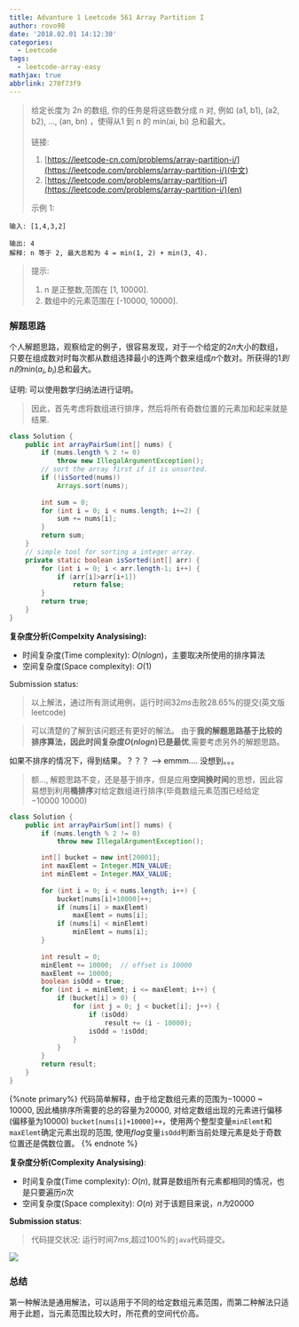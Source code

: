 ```yaml
---
title: Advanture 1 Leetcode 561 Array Partition I
author: rovo98
date: '2018.02.01 14:12:30'
categories:
  - Leetcode
tags:
  - leetcode-array-easy
mathjax: true
abbrlink: 270f73f9
---
```



> 给定长度为 2n 的数组, 你的任务是将这些数分成 n 对, 例如 (a1, b1), (a2, b2), ..., (an, bn) ，使得从1 到 n 的 min(ai, bi) 总和最大。<br /><br />
> 链接:
> 1. [https://leetcode-cn.com/problems/array-partition-i/](https://leetcode.com/problems/array-partition-i/)(中文)
> 2. [https://leetcode.com/problems/array-partition-i/](https://leetcode.com/problems/array-partition-i/)(en)
> 
> 示例 1:


```
输入: [1,4,3,2]

输出: 4
解释: n 等于 2, 最大总和为 4 = min(1, 2) + min(3, 4).
```
> 提示:
> 1. n 是正整数,范围在 [1, 10000].
> 2. 数组中的元素范围在 [-10000, 10000].

<!-- more -->

### 解题思路

个人解题思路，观察给定的例子，很容易发现，对于一个给定的$2n$大小的数组，只要在组成数对时每次都从数组选择最小的连两个数来组成$n$个数对。所获得的$1到n的min(a_i,b_i)$总和最大。

证明: 可以使用数学归纳法进行证明。

> 因此，首先考虑将数组进行排序，然后将所有奇数位置的元素加和起来就是结果.

```java
class Solution {
	public int arrayPairSum(int[] nums) {
        if (nums.length % 2 != 0)
            throw new IllegalArgumentException();
        // sort the array first if it is unsorted.
        if (!isSorted(nums))
            Arrays.sort(nums);
        
        int sum = 0;
        for (int i = 0; i < nums.length; i+=2) {
            sum += nums[i];
        }
        return sum;
    }
    // simple tool for sorting a integer array.
    private static boolean isSorted(int[] arr) {
        for (int i = 0; i < arr.length-1; i++) {
            if (arr[i]>arr[i+1])
                return false;
        }
        return true;
    }
}
```

**复杂度分析(Compelxity Analysising):**
- 时间复杂度(Time complexity): $O(nlogn)$，主要取决所使用的排序算法
- 空间复杂度(Space complexity): $O(1)$

Submission status:
> 以上解法，通过所有测试用例，运行时间$32 ms$击败$28.65$%的提交(英文版leetcode)

> 可以清楚的了解到该问题还有更好的解法。
> 由于**我的解题思路基于比较的排序算法，因此时间复杂度$O(nlogn)$已是最优**,需要考虑另外的解题思路。

如果不排序的情况下，得到结果。？？？ --> emmm.... 没想到。。。


> 额..., 解题思路不变，还是基于排序，但是应用**空间换时间**的思想，因此容易想到利用**桶排序**对给定数组进行排序(毕竟数组元素范围已经给定$-10000 ~ 10000$)


```java
class Solution {
    public int arrayPairSum(int[] nums) {
        if (nums.length % 2 != 0)
            throw new IllegalArgumentException();

        int[] bucket = new int[20001];
        int maxElemt = Integer.MIN_VALUE;
        int minElemt = Integer.MAX_VALUE;
        
        for (int i = 0; i < nums.length; i++) {
            bucket[nums[i]+10000]++;
            if (nums[i] > maxElemt)
                maxElemt = nums[i];
            if (nums[i] < minElemt)
                minElemt = nums[i];
        }
        
        int result = 0;
        minElemt += 10000;  // offset is 10000
        maxElemt += 10000;
        boolean isOdd = true;
        for (int i = minElemt; i <= maxElemt; i++) {
            if (bucket[i] > 0) {
                for (int j = 0; j < bucket[i]; j++) {
                    if (isOdd)
                        result += (i - 10000);
                    isOdd = !isOdd;
                }
            }
        }
        return result;
    }
}
```

{%note primary%}
代码简单解释，由于给定数组元素的范围为$-10000$ ~ $10000$, 因此桶排序所需要的总的容量为$20000$, 对给定数组出现的元素进行偏移(偏移量为$10000$)
``bucket[nums[i]+10000]++``，使用两个整型变量``minElemt``和``maxElemt``确定元素出现的范围, 使用*flag*变量``isOdd``判断当前处理元素是处于奇数位置还是偶数位置。
{% endnote %}

**复杂度分析(Complexity Analysising)**:
- 时间复杂度(Time complexity): $O(n)$, 就算是数组所有元素都相同的情况，也是只要遍历$n$次
- 空间复杂度(Space complexity): $O(n)$ 对于该题目来说，$n为20000$

**Submission status**:

> 代码提交状况: 运行时间$7 ms$,超过$100$%的``java``代码提交。

![](leetcode-561-2.png)

### 总结

第一种解法是通用解法，可以适用于不同的给定数组元素范围，而第二种解法只适用于此题，当元素范围比较大时，所花费的空间代价高。
